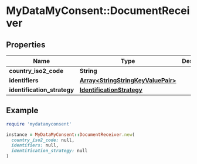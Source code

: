 # MyDataMyConsent::DocumentReceiver

## Properties

| Name | Type | Description | Notes |
| ---- | ---- | ----------- | ----- |
| **country_iso2_code** | **String** |  |  |
| **identifiers** | [**Array&lt;StringStringKeyValuePair&gt;**](StringStringKeyValuePair.md) |  |  |
| **identification_strategy** | [**IdentificationStrategy**](IdentificationStrategy.md) |  |  |

## Example

```ruby
require 'mydatamyconsent'

instance = MyDataMyConsent::DocumentReceiver.new(
  country_iso2_code: null,
  identifiers: null,
  identification_strategy: null
)
```

